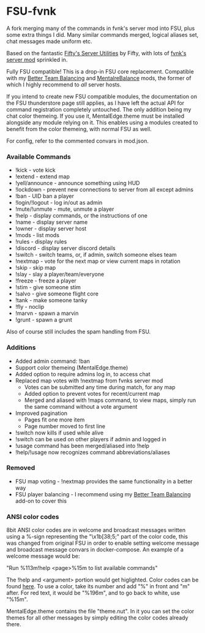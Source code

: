 # FSU-fvnk

A fork merging many of the commands in fvnk's server mod into FSU, plus some extra things I did. Many similar commands merged, logical aliases set, chat messages made uniform etc.

Based on the fantastic [Fifty's Server Utilities](https://northstar.thunderstore.io/package/Fifty/Server_Utilities/) by Fifty, with lots of [fvnk's server mod](https://github.com/fvnkhead/fvnkhead.mod) sprinkled in.

Fully FSU compatible! This is a drop-in FSU core replacement. Compatible with my [Better Team Balancing](https://northstar.thunderstore.io/package/MentalEdge/BetterTeamBalance/) and [MentalreBalance](https://northstar.thunderstore.io/package/MentalEdge/MentalreBalance/) mods, the former of which I highly recommend to *all* server hosts.

If you intend to create new FSU compatible modules, the documentation on the FSU thunderstore page still applies, as I have left the actual API for command registration completely untouched. The only addition being my chat color themeing. If you use it, MentalEdge.theme must be installed alongside any module relying on it. This enables using a modules created to benefit from the color themeing, with normal FSU as well.

For config, refer to the commented convars in mod.json.

### Available Commands

- !kick - vote kick
- !extend - extend map
- !yell/announce - announce something using HUD
- !lockdown - prevent new connections to server from all except admins
- !ban - UID ban a player
- !login/!logout - log in/out as admin
- !mute/!unmute - mute, unmute a player
- !help - display commands, or the instructions of one
- !name - display server name
- !owner - display server host
- !mods - list mods
- !rules - display rules
- !discord - display server discord details
- !switch - switch teams, or, if admin, switch someone elses team
- !nextmap - vote for the next map or view current maps in rotation
- !skip - skip map
- !slay - slay a player/team/everyone
- !freeze - freeze a player
- !stim - give someone stim
- !salvo - give someone flight core
- !tank - make someone tanky
- !fly - noclip
- !marvn - spawn a marvin
- !grunt - spawn a grunt

Also of course still includes the spam handling from FSU.

### Additions

- Added admin command: !ban
- Support color themeing (MentalEdge.theme)
- Added option to require admins log in, to access chat
- Replaced map votes with !nextmap from fvnks server mod
    - Votes can be submitted any time during match, for any map
    - Added option to prevent votes for recent/current map
    - Merged and aliased with !maps command, to view maps, simply run the same command without a vote argument
- Improved pagination
    - Pages fit one more item
    - Page number moved to first line
- !switch now kills if used while alive
- !switch can be used on other players if admin and logged in
- !usage command has been merged/aliased into !help
- !help/!usage now recognizes command abbreviations/aliases

### Removed

- FSU map voting - !nextmap provides the same functionality in a better way
- FSU player balancing - I recommend using my [Better Team Balancing](https://northstar.thunderstore.io/package/MentalEdge/BetterTeamBalance/) add-on to cover this

### ANSI color codes

8bit ANSI color codes are in welcome and broadcast messages written using a %-sign representing the "\x1b[38;5;" part of the color code, this was changed from original FSU in order to enable setting welcome message and broadcast message convars in docker-compose. An example of a welcome message would be:

"Run %113m!help <page\>%15m to list available commands"

The !help and <argument\> portion would get higlighted. Color codes can be found [here](https://en.wikipedia.org/wiki/ANSI_escape_code#8-bit). To use a color, take its number and add "%" in front and "m" after. For red text, it would be "%196m", and to go back to white, use "%15m".

MentalEdge.theme contains the file "theme.nut". In it you can set the color themes for all other messages by simply editing the color codes already there.
